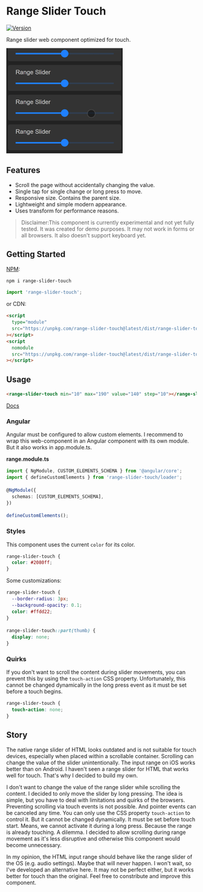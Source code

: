 # Range Slider Touch

[![Version][version]][package]

Range slider web component optimized for touch.

![](docs/demo.gif)

## Features

- Scroll the page without accidentally changing the value.
- Single tap for single change or long press to move.
- Responsive size. Contains the parent size.
- Lightweight and simple modern appearance.
- Uses transform for performance reasons.

> Disclaimer:This component is currently experimental and not yet fully tested. It was created for demo purposes. It may not work in forms or all browsers. It also doesn't support keyboard yet.

## Getting Started

[NPM][package]:

```bash
npm i range-slider-touch
```

```ts
import 'range-slider-touch';
```

or CDN:

```html
<script
  type="module"
  src="https://unpkg.com/range-slider-touch@latest/dist/range-slider-touch/range-slider-touch.esm.js"
></script>
<script
  nomodule
  src="https://unpkg.com/range-slider-touch@latest/dist/range-slider-touch/range-slider-touch.js"
></script>
```

## Usage

```html
<range-slider-touch min="10" max="190" value="140" step="10"></range-slider-touch>
```

[Docs](./src/components/range-slider-touch/readme.md)

### Angular

Angular must be configured to allow custom elements. I recommend to wrap this web-component in an Angular component with its own module. But it also works in app.module.ts.

**range.module.ts**

```ts
import { NgModule, CUSTOM_ELEMENTS_SCHEMA } from '@angular/core';
import { defineCustomElements } from 'range-slider-touch/loader';

@NgModule({
  schemas: [CUSTOM_ELEMENTS_SCHEMA],
})

defineCustomElements();
```

### Styles

This component uses the current `color` for its color.

```css
range-slider-touch {
  color: #2080ff;
}
```

Some customizations:

```css
range-slider-touch {
  --border-radius: 3px;
  --background-opacity: 0.1;
  color: #ffdd22;
}

range-slider-touch::part(thumb) {
  display: none;
}
```

### Quirks

If you don't want to scroll the content during slider movements, you can prevent this by using the `touch-action` CSS property. Unfortunately, this cannot be changed dynamically in the long press event as it must be set before a touch begins.

```css
range-slider-touch {
  touch-action: none;
}
```

## Story

The native range slider of HTML looks outdated and is not suitable for touch devices, especially when placed within a scrollable container. Scrolling can change the value of the slider unintentionally. The input range on iOS works better than on Android. I haven't seen a range slider for HTML that works well for touch. That's why I decided to build my own.

I don't want to change the value of the range slider while scrolling the content. I decided to only move the slider by long pressing. The idea is simple, but you have to deal with limitations and quirks of the browsers. Preventing scrolling via touch events is not possible. And pointer events can be canceled any time. You can only use the CSS property `touch-action` to control it. But it cannot be changed dynamically. It must be set before touch start. Means, we cannot activate it during a long press. Because the range is already touching. A dilemma. I decided to allow scrolling during range movement as it's less disruptive and otherwise this component would become unnecessary.

In my opinion, the HTML input range should behave like the range slider of the OS (e.g. audio settings). Maybe that will never happen. I won't wait, so I've developed an alternative here. It may not be perfect either, but it works better for touch than the original. Feel free to constribute and improve this component.

<!-- Links -->

[version]: https://img.shields.io/npm/v/range-slider-touch.svg?style=flat-square
[package]: https://www.npmjs.com/package/range-slider-touch
